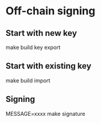 # Off-chain signing

## Start with new key
make build key export

## Start with existing key
make build import

## Signing
MESSAGE=xxxx make signature
